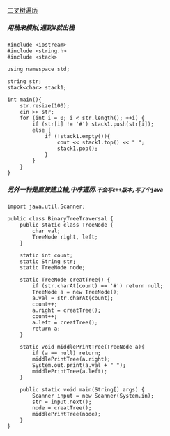 [二叉树遍历](https://www.nowcoder.com/practice/4b91205483694f449f94c179883c1fef?tpId=60&tqId=29483&tPage=1&ru=/kaoyan/retest/1001&qru=/ta/tsing-kaoyan/question-ranking)

##### 用栈来模拟,遇到#就出栈

    #include <iostream>
    #include <string.h>
    #include <stack>

    using namespace std;

    string str;
    stack<char> stack1;

    int main(){
        str.resize(100);
        cin >> str;
        for (int i = 0; i < str.length(); ++i) {
            if (str[i] != '#') stack1.push(str[i]);
            else {
                if (!stack1.empty()){
                    cout << stack1.top() << " ";
                    stack1.pop();
                }
            }
        }
    }

##### 另外一种是直接建立输,中序遍历.`不会写c++版本,写了个java`

    import java.util.Scanner;

    public class BinaryTreeTraversal {
        public static class TreeNode {
            char val;
            TreeNode right, left;
        }

        static int count;
        static String str;
        static TreeNode node;

        static TreeNode creatTree() {
            if (str.charAt(count) == '#') return null;
            TreeNode a = new TreeNode();
            a.val = str.charAt(count);
            count++;
            a.right = creatTree();
            count++;
            a.left = creatTree();
            return a;
        }

        static void middlePrintTree(TreeNode a){
            if (a == null) return;
            middlePrintTree(a.right);
            System.out.print(a.val + " ");
            middlePrintTree(a.left);
        }

        public static void main(String[] args) {
            Scanner input = new Scanner(System.in);
            str = input.next();
            node = creatTree();
            middlePrintTree(node);
        }
    }
